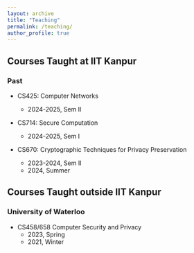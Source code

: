 ```yaml
---
layout: archive
title: "Teaching"
permalink: /teaching/
author_profile: true
---
```



## Courses Taught at IIT Kanpur

### Past

* CS425: Computer Networks
	*  2024-2025, Sem II

* CS714: Secure Computation
	*  2024-2025, Sem I

* CS670: Cryptographic Techniques for Privacy Preservation 
	 *  2023-2024, Sem II
	 *  2024, Summer

## Courses Taught outside IIT Kanpur
 
### University of Waterloo

* CS458/658 Computer Security and Privacy
	* 2023, Spring
	* 2021, Winter
